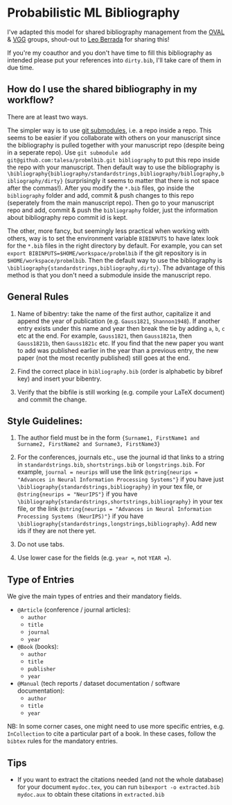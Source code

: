 # Probabilistic ML Bibliography

I've adapted this model for shared bibliography management from the [OVAL](https://www.robots.ox.ac.uk/~oval/) & [VGG](https://www.robots.ox.ac.uk/~vgg/) groups, shout-out to [Leo Berrada](http://www.robots.ox.ac.uk/~lberrada/) for sharing this!

If you're my coauthor and you don't have time to fill this bibliography as intended please put your references into `dirty.bib`, I'll take care of them in due time.

## How do I use the shared bibliography in my workflow?

There are at least two ways.

The simpler way is to use [git submodules](https://blog.github.com/2016-02-01-working-with-submodules/), i.e. a repo inside a repo.
This seems to be easier if you collaborate with others on your manuscript since the bibliography is pulled together with your manuscript repo (despite being in a seperate repo).
Use `git submodule add git@github.com:talesa/probmlbib.git bibliography` to put this repo inside the repo with your manuscript. 
Then default way to use the bibliography is `\bibliography{bibliography/standardstrings,bibliography/bibliography,bibliography/dirty}` (surprisingly it seems to matter that there is not space after the commas!). 
After you modify the `*.bib` files, go inside the `bibliography` folder and add, commit & push changes to this repo (seperately from the main manuscript repo). 
Then go to your manuscript repo and add, commit & push the `bibliography` folder, just the information about bibliography repo commit id is kept.

The other, more fancy, but seemingly less practical when working with others, way is to set the environment variable `BIBINPUTS` to have latex look for the `*.bib` files in the right directory by default. 
For example, you can set `export BIBINPUTS=$HOME/workspace/probmlbib` if the git repository is in  `$HOME/workspace/probmlbib`.
Then the default way to use the bibliography is `\bibliography{standardstrings,bibliography,dirty}`.
The advantage of this method is that you don't need a submodule inside the manuscript repo.

## General Rules

 1. Name of bibentry: take the name of the first author, capitalize it and append
    the year of publication (e.g. `Gauss1821`, `Shannon1948`). If another entry exists under this name and year
    then break the tie by adding `a`, `b`, `c` etc at the end. For example,
    `Gauss1821`, then `Gauss1821a`, then `Gauss1821b`, then `Gauss1821c` etc.
    If you find that the new paper you want to add was published earlier
    in the year than a previous entry, the new paper (not the most recently
    published) still goes at the end.

 2. Find the correct place in `bibliography.bib` (order is alphabetic by bibref key)
    and insert your bibentry.

 3. Verify that the bibfile is still working (e.g. compile your LaTeX document) and commit the change.

## Style Guidelines:

  1. The author field must be in the form `{Surname1, FirstName1 and Surname2, FirstName2 and Surname3, FirstName3}`
  2. For the conferences, journals etc., use the journal id that links to a string in `standardstrings.bib`, `shortstrings.bib` or `longstrings.bib`.
     For example, `journal = neurips` will use the link `@string{neurips = "Advances in Neural Information Processing Systems"}` if you have just `\bibliography{standardstrings,bibliography}` in your tex file, or `@string{neurips = "NeurIPS"}` if you have `\bibliography{standardstrings,shortstrings,bibliography}` in your tex file, or the link `@string{neurips = "Advances in Neural Information Processing Systems (NeurIPS)"}` if you have `\bibliography{standardstrings,longstrings,bibliography}`. 
     Add new ids if they are not there yet.

  3. Do not use tabs.

  4. Use lower case for the fields (e.g. `year =`, not `YEAR =`).

## Type of Entries

We give the main types of entries and their mandatory fields.

* `@Article` (conference / journal articles):
    * `author`
    * `title`
    * `journal`
    * `year`
* `@Book` (books):
    * `author`
    * `title`
    * `publisher`
    * `year`
* `@Manual` (tech reports / dataset documentation / software documentation):
    * `author`
    * `title`
    * `year`

NB: In some corner cases, one might need to use more specific entries, e.g. `InCollection` to cite a particular part of a book. In these cases, follow the `bibtex` rules for the mandatory entries.

## Tips

* If you want to extract the citations needed (and not the whole database) for your document `mydoc.tex`, you can run `bibexport -o extracted.bib mydoc.aux` to obtain these citations in `extracted.bib`
